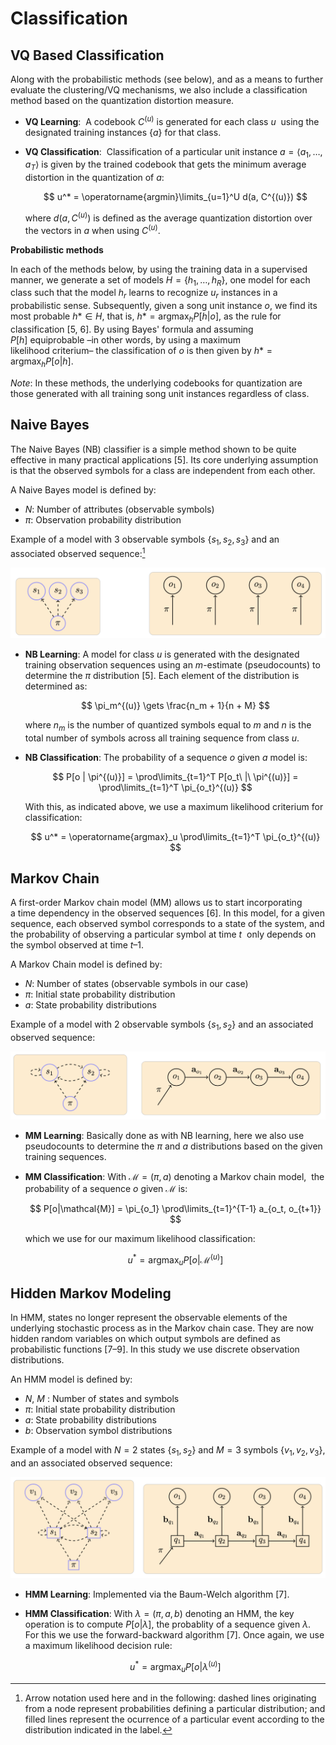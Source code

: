 # Classification

## VQ Based Classification

Along with the probabilistic methods (see below),
and as a means to further evaluate the clustering/VQ mechanisms,
we also include a classification method
based on the quantization distortion measure.

- **VQ Learning**: 
  A codebook $C^{(u)}$ is generated for each class $u$ 
  using the designated training instances $\{a\}$ for that class.

- **VQ Classification**: 
  Classification of a particular unit instance 
  $a = \langle a_1, \ldots, a_T \rangle$ 
  is given by the trained codebook that gets
  the minimum average distortion in the quantization of $a$: 

    $$
    u^* = \operatorname{argmin}\limits_{u=1}^U d(a, C^{(u)})
    $$

    where $d(a, C^{(u)})$ is defined as the average quantization distortion
    over the vectors in $a$ when using $C^{(u)}$.

**Probabilistic methods**

In each of the methods below, by using the training data in a supervised manner,
we generate a set of models
$H = \{h_1, \ldots, h_R\}$, one model for each class such that the 
model $h_r$ learns to recognize $u_r$ instances in a probabilistic sense.
Subsequently, given a song unit instance $o$, we find its most probable 
$h* \in H$, that is, $h* = \operatorname{argmax}_h P[h|o]$,
as the rule for classification [5, 6]. 
By using Bayes' formula and assuming $P[h]$ equiprobable
–in other words, by using a maximum likelihood criterium–
the classification of $o$ is then given by $h* = \operatorname{argmax}_h P[o|h]$.

*Note*: In these methods, the underlying codebooks for quantization are those
generated with all training song unit instances regardless of class.

## Naive Bayes

The Naive Bayes (NB) classifier is a simple method shown to be
quite effective in many practical applications [5]. 
Its core underlying assumption is that the observed symbols for
a class are independent from each other.

A Naive Bayes model is defined by:

- $N$: Number of attributes (observable symbols)
- $\pi$: Observation probability distribution

Example of a model with 3 observable symbols $\{s_1, s_2, s_3\}$
and an associated observed sequence:[^notation]

![](res/nb-model-and-sequence.png)

- **NB Learning**: A model for class $u$ is generated with the designated training observation
  sequences using an $m$-estimate (pseudocounts) to determine the $\pi$ distribution [5].
  Each element of the distribution is determined as:

    $$
    \pi_m^{(u)} \gets \frac{n_m + 1}{n + M}
    $$

    where $n_m$ is the number of quantized symbols equal to $m$ and $n$ is the total number
    of symbols across all training sequence from class $u$.

- **NB Classification**: The probability of a sequence $o$ given $a$ model is: 

    $$
        P[o | \pi^{(u)}]
          =
            \prod\limits_{t=1}^T P[o_t\ |\ \pi^{(u)}]
          =
            \prod\limits_{t=1}^T \pi_{o_t}^{(u)}
    $$

    With this, as indicated above, we use a maximum likelihood criterium for classification:

    $$
    u^* = \operatorname{argmax}_u \prod\limits_{t=1}^T \pi_{o_t}^{(u)}
    $$

## Markov Chain

A first-order Markov chain model (MM) allows us to start incorporating
a time dependency in the observed sequences [6]. 
In this model, for a given sequence, each observed symbol corresponds
to a state of the system, and the probability of
observing a particular symbol at time $t$ 
only depends on the symbol observed at time $t – 1$.

A Markov Chain model is defined by:

- $N$: Number of states (observable symbols in our case)
- $\pi$: Initial state probability distribution
- $a$: State probability distributions

Example of a model with 2 observable symbols $\{s_1, s_2\}$
and an associated observed sequence:

![](res/mm-model-and-sequence.png)

- **MM Learning**: Basically done as with NB learning,
  here we also use pseudocounts to determine
  the $\pi$ and $a$ distributions based on the given training sequences.

- **MM Classification**: With $\mathcal{M} = (\pi, a)$ denoting a Markov chain model,
  the probability of a sequence $o$ given $\mathcal{M}$ is:
    
    $$
    P[o|\mathcal{M}] =
      \pi_{o_1} \prod\limits_{t=1}^{T-1} a_{o_t, o_{t+1}}
    $$

    which we use for our maximum likelihood classification: 

    $$
    u^* = \operatorname{argmax}_u P[o | \mathcal{M}^{(u)}]
    $$


## Hidden Markov Modeling

In HMM, states no longer represent the observable elements of the 
underlying stochastic process as in the Markov chain case. 
They are now hidden random variables on which 
output symbols are defined as probabilistic functions [7–9].
In this study we use discrete observation distributions.

An HMM model is defined by:

- $N$, $M$ : Number of states and symbols
- $\pi$: Initial state probability distribution
- $a$: State probability distributions
- $b$: Observation symbol distributions

Example of a model with $N = 2$ states $\{s_1, s_2\}$
and $M = 3$ symbols $\{v_1, v_2, v_3\}$,
and an associated observed sequence:

![](res/hmm-model-and-sequence.png)

- **HMM Learning**: Implemented via the Baum-Welch algorithm [7].

- **HMM Classification**: With $\lambda = (\pi, a, b)$ denoting an HMM, 
  the key operation is to compute $P[o|\lambda]$,
  the probablity of a sequence given $\lambda$.
  For this we use the forward-backward algorithm [7]. 
  Once again, we use a maximum likelihood decision rule: 

    $$
    u^* = \operatorname{argmax}_u P[o | \lambda^{(u)}]
    $$



[^notation]: Arrow notation used here and in the following: dashed lines originating from a node represent probabilities defining a particular distribution; and filled lines represent the ocurrence of a particular event according to the distribution indicated in the label.
